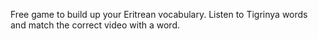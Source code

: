 Free game to build up your Eritrean vocabulary. 
Listen to Tigrinya words and match the correct video with a word.